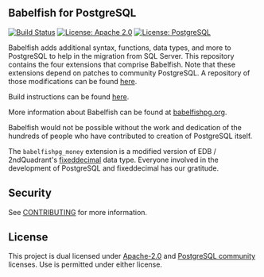 ## Babelfish for PostgreSQL

[![Build Status](https://github.com/babelfish-for-postgresql/babelfish_extensions/workflows/CI/badge.svg)](https://github.com/babelfish-for-postgresql/babelfish_extensions/actions?query=workflow%3A%22CI%22)
[![License: Apache 2.0](https://img.shields.io/badge/license-Apache_2.0-blue.svg)](LICENSE.Apache2)
[![License: PostgreSQL](https://img.shields.io/badge/license-PostgreSQL-blue.svg)](LICENSE.PostgreSQL)

Babelfish adds additional syntax, functions, data types, and more to PostgreSQL
to help in the migration from SQL Server. This repository contains the four
extensions that comprise Babelfish. Note that these extensions depend on
patches to community PostgreSQL. A repository of those modifications can be
found [here](https://github.com/babelfish-for-postgresql/postgresql_modified_for_babelfish).

Build instructions can be found [here](https://github.com/babelfish-for-postgresql/babelfish_extensions/blob/BABEL_1_X_DEV/contrib/README.md).
 
More information about Babelfish can be found at [babelfishpg.org](https://babelfishpg.org).

Babelfish would not be possible without the work and dedication of the hundreds
of people who have contributed to creation of PostgreSQL itself.

The `babelfishpg_money` extension is a modified version of EDB / 2ndQuadrant's
[fixeddecimal](https://github.com/2ndQuadrant/fixeddecimal) data type. Everyone
involved in the development of PostgreSQL and fixeddecimal has our gratitude.
 
## Security
 
See [CONTRIBUTING](CONTRIBUTING.md#security-issue-notifications) for more information.
 
## License

This project is dual licensed under [Apache-2.0](LICENSE.Apache2) and
[PostgreSQL community](LICENSE.PostgreSQL) licenses. Use is permitted under
either license.

